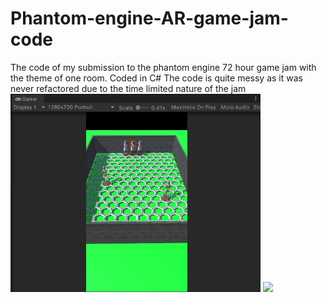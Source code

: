 # Phantom-engine-AR-game-jam-code
The code of my submission to the phantom engine 72 hour game jam with the theme of one room. Coded in C#
The code is quite messy as it was never refactored due to the time limited nature of the jam <br>
<img src="/project-photos/example.PNG" width="400">
<img src="/project-photos/gamejam_creation.gif">
